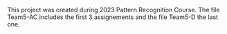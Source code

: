 This project was created during 2023 Pattern Recognition Course. The file Team5-AC includes the first 3 assignements and the file Team5-D the last one. 

